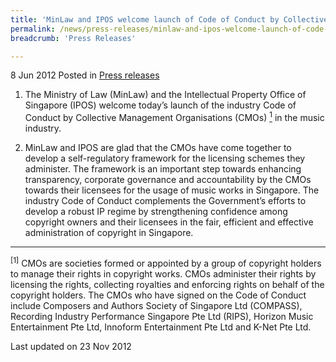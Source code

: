 ```yaml
---
title: 'MinLaw and IPOS welcome launch of Code of Conduct by Collective Management Organisations'
permalink: /news/press-releases/minlaw-and-ipos-welcome-launch-of-code-of-conduct-by-collective-management-organisations
breadcrumb: 'Press Releases'

---
```




8 Jun 2012 Posted in [Press releases](/news/press-releases)

1. The Ministry of Law (MinLaw) and the Intellectual Property Office of Singapore (IPOS) welcome today’s launch of the industry Code of Conduct by Collective Management Organisations (CMOs) <a href="#fn"><sup>1</sup></a> in the music industry. 

2. MinLaw and IPOS are glad that the CMOs have come together to develop a self-regulatory framework for the licensing schemes they administer. The framework is an important step towards enhancing transparency, corporate governance and accountability by the CMOs towards their licensees for the usage of music works in Singapore. The industry Code of Conduct complements the Government’s efforts to develop a robust IP regime by strengthening confidence among copyright owners and their licensees in the fair, efficient and effective administration of copyright in Singapore.


---

<p id="fn"><sup>[1]</sup>  CMOs are societies formed or appointed by a group of copyright holders to manage their rights in copyright works. CMOs administer their rights by licensing the rights, collecting royalties and enforcing rights on behalf of the copyright holders. The CMOs who have signed on the Code of Conduct include Composers and Authors Society of Singapore Ltd (COMPASS), Recording Industry Performance Singapore Pte Ltd (RIPS), Horizon Music Entertainment Pte Ltd, Innoform Entertainment Pte Ltd and K-Net Pte Ltd.</p>


<p class="right-side-updated">Last updated on 23 Nov 2012</p>
